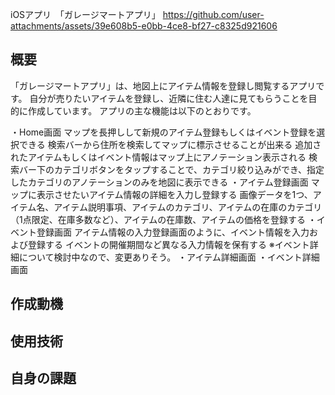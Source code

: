 iOSアプリ　「ガレージマートアプリ」
https://github.com/user-attachments/assets/39e608b5-e0bb-4ce8-bf27-c8325d921606

## 概要
「ガレージマートアプリ」は、地図上にアイテム情報を登録し閲覧するアプリです。
自分が売りたいアイテムを登録し、近隣に住む人達に見てもらうことを目的に作成しています。
アプリの主な機能は以下のとおりです。

・Home画面
マップを長押しして新規のアイテム登録もしくはイベント登録を選択できる
検索バーから住所を検索してマップに標示させることが出来る
追加されたアイテムもしくはイベント情報はマップ上にアノテーション表示される
検索バー下のカテゴリボタンをタップすることで、カテゴリ絞り込みができ、指定したカテゴリのアノテーションのみを地図に表示できる
・アイテム登録画面
マップに表示させたいアイテム情報の詳細を入力し登録する
画像データを1つ、アイテム名、アイテム説明事項、アイテムのカテゴリ、アイテムの在庫のカテゴリ（1点限定、在庫多数など）、アイテムの在庫数、アイテムの価格を登録する
・イベント登録画面
アイテム情報の入力登録画面のように、イベント情報を入力および登録する
イベントの開催期間など異なる入力情報を保有する
※イベント詳細について検討中なので、変更ありそう。
・アイテム詳細画面
・イベント詳細画面

## 作成動機
## 使用技術
## 自身の課題
